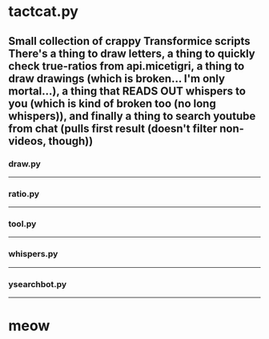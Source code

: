 # tactcat.py
Small collection of crappy Transformice scripts
There's a thing to draw letters,
a thing to quickly check true-ratios from api.micetigri,
a thing to draw drawings (which is broken... I'm only mortal...),
a thing that READS OUT whispers to you (which is kind of broken too (no long whispers)),
and finally a thing to search youtube from chat (pulls first result (doesn't filter non-videos, though)) 
---
### draw.py
---
### ratio.py
---
### tool.py
---
### whispers.py
---
### ysearchbot.py
---
# meow
